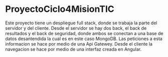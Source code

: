 # ProyectoCiclo4MisionTIC
Este proyecto tiene un despliegue full stack, donde se trabaja la parte del servidor y del cliente.
Desde el servidor se hay dos back, el back de resultados y el back de seguridad, donde ambos se conectan a una base de datos desantendida la cual es en este caso MongoDB. Las peticiones a esta informacion se hace por medio de una Api Gatewey.
Desde el cliente la navegacion se hace por medio de una interfaz creada en Angular.
